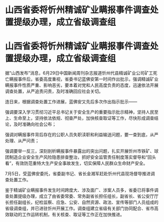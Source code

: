 # 山西省委将忻州精诚矿业瞒报事件调查处置提级办理，成立省级调查组

# 山西省委将忻州精诚矿业瞒报事件调查处置提级办理，成立省级调查组

据“山西发布”消息，6月29日中国新闻周刊杂志报道忻州代县精诚矿业公司矿工死亡瞒报事件后，省委高度重视，省委书记蓝佛安第一时间作出批示，强调精诚矿业瞒报事件性质严重、影响恶劣，要本着对党和人民高度负责的态度，迅速依法开展调查处置，从严追责问责，及时准确回应社会关切。

连日来，根据调查处置工作进展，蓝佛安又先后多次作出指示批示——

强调要深入学习贯彻习近平总书记关于安全生产的重要指示批示精神，坚持人民至上、生命至上，坚持依法依规、彻查严处，加快核查取证等工作，尽快形成调查结论，及时准确向社会公布；

强调对瞒报事件背后存在的公职人员失职渎职和利益输送问题，要一查到底，从严处理、从严问责；

强调要举一反三，深刻剖析瞒报事件暴露出的突出问题，扎实开展忻州市铁矿、球团制造企业安全生产风险隐患排查整治，抓好安全监管责任制度落实督导和“回头看”，有效防范重特大生产安全事故发生，切实保障人民群众生命财产安全。

7月5日，受蓝佛安委托，省委副书记、省长金湘军赶赴忻州代县现场督导推进调查处置工作。

鉴于精诚矿业瞒报事件发生时间跨度大、涉及面广、涉案人员多，省委已将事件调查处置提级办理，成立了由省委常委、常务副省长担任组长，副省长、省公安厅厅长担任副组长，纪检监察、应急、公安、自然资源、政法、宣传等部门人员组成的省级调查组，并已进驻忻州开展工作。调查组建立省级有关部门协同配合、省市高效联动的工作运转机制，有关核查、取证等工作正在加快推进。

